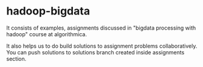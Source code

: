 # hadoop-bigdata
It consists of examples, assignments discussed in "bigdata processing with hadoop" course at algorithmica.

It also helps us to do build solutions to assignment problems collaboratively. You can push solutions to solutions branch
created inside assignments section.
